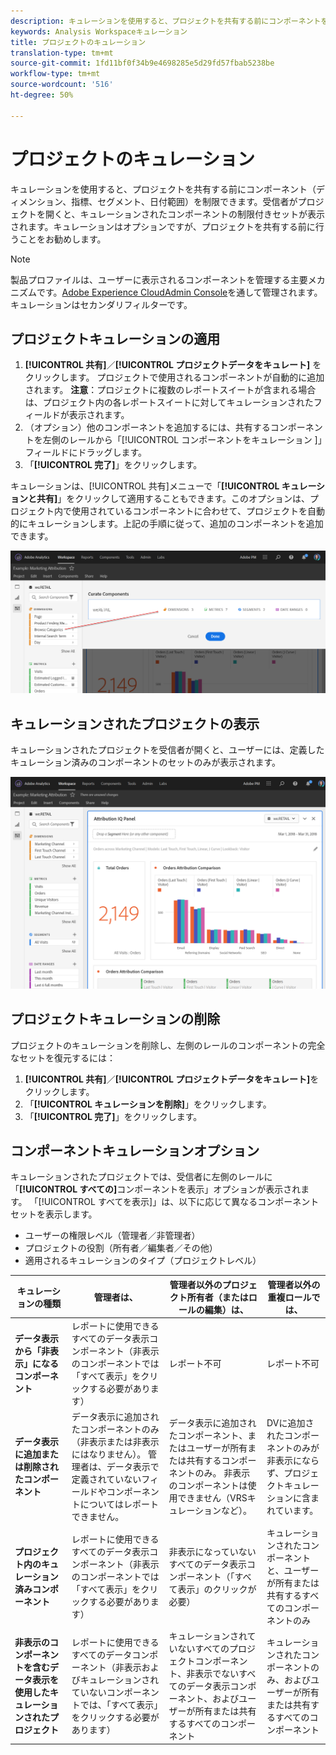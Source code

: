 ```yaml
---
description: キュレーションを使用すると、プロジェクトを共有する前にコンポーネントを制限できます。
keywords: Analysis Workspaceキュレーション
title: プロジェクトのキュレーション
translation-type: tm+mt
source-git-commit: 1fd11bf0f34b9e4698285e5d29fd57fbab5238be
workflow-type: tm+mt
source-wordcount: '516'
ht-degree: 50%

---
```



# プロジェクトのキュレーション

キュレーションを使用すると、プロジェクトを共有する前にコンポーネント（ディメンション、指標、セグメント、日付範囲）を制限できます。受信者がプロジェクトを開くと、キュレーションされたコンポーネントの制限付きセットが表示されます。キュレーションはオプションですが、プロジェクトを共有する前に行うことをお勧めします。

>[!NOTE]
> 製品プロファイルは、ユーザーに表示されるコンポーネントを管理する主要メカニズムです。[Adobe Experience CloudAdmin Console](https://docs.adobe.com/content/help/ja-JP/core-services/interface/manage-users-and-products/admin-getting-started.html)を通して管理されます。 キュレーションはセカンダリフィルターです。

## プロジェクトキュレーションの適用

1. **[!UICONTROL 共有]**／**[!UICONTROL プロジェクトデータをキュレート]** をクリックします。
プロジェクトで使用されるコンポーネントが自動的に追加されます。
   **注意**：プロジェクトに複数のレポートスイートが含まれる場合は、プロジェクト内の各レポートスイートに対してキュレーションされたフィールドが表示されます。
1. （オプション）他のコンポーネントを追加するには、共有するコンポーネントを左側のレールから「[!UICONTROL コンポーネントをキュレーション ]」フィールドにドラッグします。
1. 「**[!UICONTROL 完了]**」をクリックします。

キュレーションは、[!UICONTROL 共有]メニューで「**[!UICONTROL キュレーションと共有]**」をクリックして適用することもできます。このオプションは、プロジェクト内で使用されているコンポーネントに合わせて、プロジェクトを自動的にキュレーションします。上記の手順に従って、追加のコンポーネントを追加できます。

![](assets/curation-field.png)

## キュレーションされたプロジェクトの表示

キュレーションされたプロジェクトを受信者が開くと、ユーザーには、定義したキュレーション済みのコンポーネントのセットのみが表示されます。

![](assets/curate-project.png)

## プロジェクトキュレーションの削除

プロジェクトのキュレーションを削除し、左側のレールのコンポーネントの完全なセットを復元するには：

1. **[!UICONTROL 共有]**／**[!UICONTROL プロジェクトデータをキュレート]**&#x200B;をクリックします。
1. 「**[!UICONTROL キュレーションを削除]**」をクリックします。
1. 「**[!UICONTROL 完了]**」をクリックします。

## コンポーネントキュレーションオプション

キュレーションされたプロジェクトでは、受信者に左側のレールに「**[!UICONTROL すべての]**&#x200B;コンポーネントを表示」オプションが表示されます。 「[!UICONTROL すべてを表示]」は、以下に応じて異なるコンポーネントセットを表示します。

* ユーザーの権限レベル（管理者／非管理者）
* プロジェクトの役割（所有者／編集者／その他）
* 適用されるキュレーションのタイプ（プロジェクトレベル）

| キュレーションの種類 | 管理者は、 | 管理者以外のプロジェクト所有者（またはロールの編集）は、 | 管理者以外の重複ロールでは、 |
| --- | --- | --- | --- |
| **データ表示から「非表示」になるコンポーネント** | レポートに使用できるすべてのデータ表示コンポーネント（非表示のコンポーネントでは「すべて表示」をクリックする必要があります） | レポート不可 | レポート不可 |
| **データ表示に追加または削除されたコンポーネント** | データ表示に追加されたコンポーネントのみ（非表示または非表示にはなりません）。 管理者は、データ表示で定義されていないフィールドやコンポーネントについてはレポートできません。 | データ表示に追加されたコンポーネント、またはユーザーが所有または共有するコンポーネントのみ。 非表示のコンポーネントは使用できません（VRSキュレーションなど）。 | DVに追加されたコンポーネントのみが非表示にならず、プロジェクトキュレーションに含まれています。 |
| **プロジェクト内のキュレーション済みコンポーネント** | レポートに使用できるすべてのデータ表示コンポーネント（非表示のコンポーネントでは「すべて表示」をクリックする必要があります） | 非表示になっていないすべてのデータ表示コンポーネント（「すべて表示」のクリックが必要） | キュレーションされたコンポーネントと、ユーザーが所有または共有するすべてのコンポーネントのみ |
| **非表示のコンポーネントを含むデータ表示を使用したキュレーションされたプロジェクト** | レポートに使用できるすべてのデータコンポーネント（非表示およびキュレーションされていないコンポーネントでは、「すべて表示」をクリックする必要があります） | キュレーションされていないすべてのプロジェクトコンポーネント、非表示でないすべてのデータ表示コンポーネント、およびユーザーが所有または共有するすべてのコンポーネント | キュレーションされたコンポーネントのみ、およびユーザーが所有または共有するすべてのコンポーネント |

